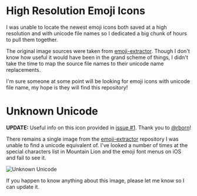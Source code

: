 # High Resolution Emoji Icons
I was unable to locate the newest emoji icons both saved at a high resolution and with unicode file names so I dedicated a big chunk of hours to pull them together.

The original image sources were taken from [emoji-extractor](https://github.com/tmm1/emoji-extractor). Though I don't know how useful it would have been in the grand scheme of things, I didn't take the time to map the source file names to their unicode name replacements.

I'm sure someone at some point will be looking for emoji icons with unicode file name, my hope is they will find this repository!

# Unknown Unicode
**UPDATE:** Useful info on this icon provided in [issue #1](https://github.com/greaterweb/emoji-highres/issues/1). Thank you to [@rborn](https://github.com/rborn)!

There remains a single image from the [emoji-extractor](https://github.com/tmm1/emoji-extractor) repository I was unable to find a unicode equivalent of. I've looked a number of times at the special characters list in Mountain Lion and the emoji font menus on iOS and fail to see it.

![Unknown Unicode](https://raw.github.com/greaterweb/emoji-highres/master/unknown.png)

If you happen to know anything about this image, please let me know so I can update it.
